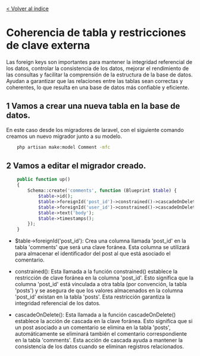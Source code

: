[< Volver al índice](/docs/README.md)

# Coherencia de tabla y restricciones de clave externa

Las foreign keys son importantes para mantener la integridad referencial de los datos, controlar la consistencia de los datos, mejorar el rendimiento de las consultas y facilitar la comprensión de la estructura de la base de datos. Ayudan a garantizar que las relaciones entre las tablas sean correctas y coherentes, lo que resulta en una base de datos más confiable y eficiente.

## 1 Vamos a crear una nueva tabla en la base de datos.
En este caso desde los migradores de laravel, con el siguiente comando creamos un nuevo migrador junto a su modelo.
```cmd
    php artisan make:model Comment -mfc
```


## 2 Vamos a editar el migrador creado.

```php
    public function up()
    {
        Schema::create('comments', function (Blueprint $table) {
            $table->id();
            $table->foreignId('post_id')->constrained()->cascadeOnDelete();
            $table->foreignId('user_id')->constrained()->cascadeOnDelete();
            $table->text('body');
            $table->timestamps();
        });
    }
```
- $table->foreignId('post_id'): Crea una columna llamada 'post_id' en la tabla 'comments' que será una clave foránea. Esta columna se utilizará para almacenar el identificador del post al que está asociado el comentario.

- constrained(): Esta llamada a la función constrained() establece la restricción de clave foránea en la columna 'post_id'. Esto significa que la columna 'post_id' está vinculada a otra tabla (por convención, la tabla 'posts') y se asegura de que los valores almacenados en la columna 'post_id' existan en la tabla 'posts'. Esta restricción garantiza la integridad referencial de los datos.

- cascadeOnDelete(): Esta llamada a la función cascadeOnDelete() establece la acción de cascada en la clave foránea. Esto significa que si un post asociado a un comentario se elimina en la tabla 'posts', automáticamente se eliminará también el comentario correspondiente en la tabla 'comments'. Esta acción de cascada ayuda a mantener la consistencia de los datos cuando se eliminan registros relacionados.
